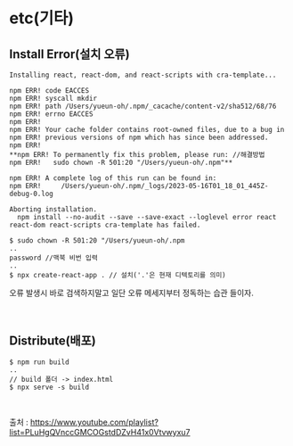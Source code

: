 # etc(기타)

## Install Error(설치 오류)

```
Installing react, react-dom, and react-scripts with cra-template...

npm ERR! code EACCES
npm ERR! syscall mkdir
npm ERR! path /Users/yueun-oh/.npm/_cacache/content-v2/sha512/68/76
npm ERR! errno EACCES
npm ERR! 
npm ERR! Your cache folder contains root-owned files, due to a bug in
npm ERR! previous versions of npm which has since been addressed.
npm ERR! 
**npm ERR! To permanently fix this problem, please run: //해결방법
npm ERR!   sudo chown -R 501:20 "/Users/yueun-oh/.npm"**

npm ERR! A complete log of this run can be found in:
npm ERR!     /Users/yueun-oh/.npm/_logs/2023-05-16T01_18_01_445Z-debug-0.log

Aborting installation.
  npm install --no-audit --save --save-exact --loglevel error react react-dom react-scripts cra-template has failed.
```

```
$ sudo chown -R 501:20 "/Users/yueun-oh/.npm
..
password //맥북 비번 입력
..
$ npx create-react-app . // 설치('.'은 현재 디텍토리를 의미)
```

오류 발생시 바로 검색하지말고 일단 오류 메세지부터 정독하는 습관 들이자. 

<br>

## Distribute(배포)

```
$ npm run build
..
// build 폴더 -> index.html
$ npx serve -s build
```
<br>

출처 : https://www.youtube.com/playlist?list=PLuHgQVnccGMCOGstdDZvH41x0Vtvwyxu7